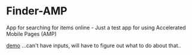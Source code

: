 # Finder-AMP
App for searching for items online - Just a test app for using Accelerated Mobile Pages (AMP) 

[demo](http://kyleuhan.com/dev46/)
...can't have inputs, will have to figure out what to do about that..
